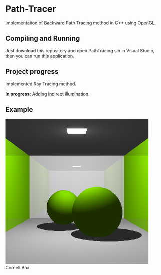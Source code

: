 # Path-Tracer

Implementation of Backward Path Tracing method in C++ using OpenGL.

## Compiling and Running

Just download this repository and open PathTracing.sln in Visual Studio, then you can run this application. 

## Project progress

Implemented Ray Tracing method.

<b>In progress:</b> Adding indirect illumination.

## Example

![Cornell Box](example/raytracer.png?raw=true "Cornell Box")
Cornell Box
